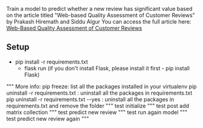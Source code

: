 Train a model to predict whether a new review has significant value based on the article titled "Web-based Quality Assessment of Customer Reviews" by Prakash Hiremath and Siddu Algur
You can access the full article here:  
[Web-Based Quality Assessment of Customer Reviews](https://www.researchgate.net/publication/228750441_Web_based_Quality_Assessment_of_Customer_Reviews_using_Quartile_Measure)

## Setup
- pip install -r requirements.txt
    - flask run (if you don't install Flask, please install it first - pip install Flask)

"""
More info:
pip freeze: list all the packages installed in your virtualenv
pip uninstall -r requirements.txt : uninstall all the packages in requirements.txt
pip uninstall -r requirements.txt --yes : uninstall all the packages in requirements.txt and remove the folder
"""
test initialize
"""
test post add matrix collection
"""
test predict new review
"""
test run again model
"""
test predict new review again
"""

